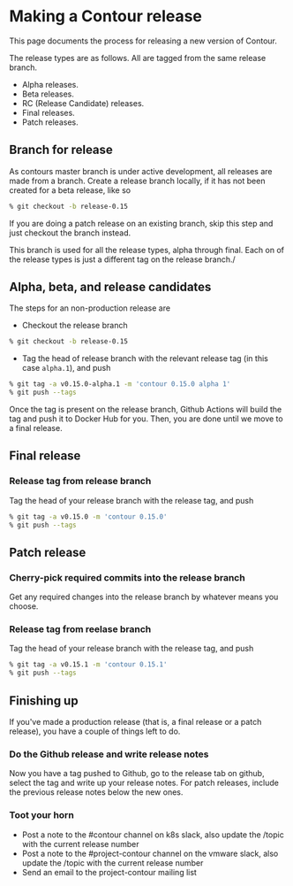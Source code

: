# Making a Contour release

This page documents the process for releasing a new version of Contour.

The release types are as follows. All are tagged from the same release branch.

- Alpha releases.
- Beta releases.
- RC (Release Candidate) releases.
- Final releases.
- Patch releases.

## Branch for release

As contours master branch is under active development, all releases are made from a branch.
Create a release branch locally, if it has not been created for a beta release, like so

```sh
% git checkout -b release-0.15
```

If you are doing a patch release on an existing branch, skip this step and just checkout the branch instead.

This branch is used for all the release types, alpha through final.
Each on of the release types is just a different tag on the release branch./

## Alpha, beta, and release candidates

The steps for an non-production release are

- Checkout the release branch

```sh
% git checkout -b release-0.15
```

- Tag the head of release branch with the relevant release tag (in this case `alpha.1`), and push

```sh
% git tag -a v0.15.0-alpha.1 -m 'contour 0.15.0 alpha 1'
% git push --tags
```

Once the tag is present on the release branch, Github Actions will build the tag and push it to Docker Hub for you.
Then, you are done until we move to a final release.

## Final release

### Release tag from release branch

Tag the head of your release branch with the release tag, and push

```sh
% git tag -a v0.15.0 -m 'contour 0.15.0'
% git push --tags
```

## Patch release

### Cherry-pick required commits into the release branch

Get any required changes into the release branch by whatever means you choose.

### Release tag from reelase branch

Tag the head of your release branch with the release tag, and push

```sh
% git tag -a v0.15.1 -m 'contour 0.15.1'
% git push --tags
```

## Finishing up

If you've made a production release (that is, a final release or a patch release), you have a couple of things left to do.

### Do the Github release and write release notes

Now you have a tag pushed to Github, go to the release tab on github, select the tag and write up your release notes. For patch releases, include the previous release notes below the new ones.

### Toot your horn

- Post a note to the #contour channel on k8s slack, also update the /topic with the current release number
- Post a note to the #project-contour channel on the vmware slack, also update the /topic with the current release number
- Send an email to the project-contour mailing list
